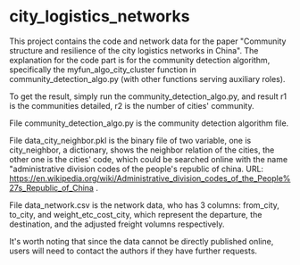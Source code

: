 # city_logistics_networks
This project contains the code and network data for the paper "Community structure and resilience of the city logistics networks in China". The explanation for the code part is for the community detection algorithm, specifically the myfun_algo_city_cluster function in community_detection_algo.py (with other functions serving auxiliary roles).

To get the result, simply run the community_detection_algo.py, and result r1 is the communities detailed, r2 is the number of cities' community. 

File community_detection_algo.py is the community detection algorithm file. 

File data_city_neighbor.pkl is the binary file of two variable, one is city_neighbor, a dictionary, shows the neighbor relation of the cities, the other one is the cities' code, which could be searched online with the name "administrative division codes of the people's republic of china. URL: https://en.wikipedia.org/wiki/Administrative_division_codes_of_the_People%27s_Republic_of_China .

File data_network.csv is the network data, who has 3 columns: from_city, to_city, and weight_etc_cost_city, which represent the departure, the destination, and the adjusted freight volumns respectively.

It's worth noting that since the data cannot be directly published online, users will need to contact the authors if they have further requests.
